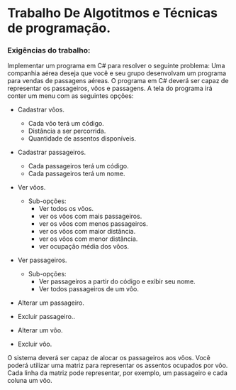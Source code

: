 
# Trabalho De Algotitmos e Técnicas de programação.
###  Exigências do trabalho:
Implementar um programa em C# para resolver o seguinte problema:
Uma companhia aérea deseja que você e seu grupo desenvolvam um programa para
vendas de passagens aéreas. O programa em C# deverá ser capaz de representar os
passageiros, vôos e passagens.
A tela do programa irá conter um menu com as seguintes opções: 

- Cadastrar vôos.
    - Cada vôo terá um código.
    - Distância a ser percorrida.
    - Quantidade de assentos disponíveis.

- Cadastrar passageiros.
    - Cada passageiros terá um código.
    - Cada passageiros terá um nome.
 
-  Ver vôos. 
    - Sub-opções:
        - Ver todos os vôos.
        - ver os vôos com mais passageiros.
        - ver os vôos com menos passageiros.
        - ver os vôos com maior distância.
        - ver os vôos com menor distância.
        - ver ocupação média dos vôos.

-  Ver passageiros. 
    - Sub-opções:
        - Ver passageiros a  partir do código e  exibir seu nome.
        - Ver todos passageiros de um vôo.

- Alterar um passageiro.

- Excluir passageiro..

- Alterar um vôo.

- Excluir vôo.

O sistema deverá ser capaz de alocar os passageiros aos vôos. Você poderá utilizar
uma matriz para representar os assentos ocupados por vôo. Cada linha da matriz pode
representar, por exemplo, um passageiro e cada coluna um vôo. 
